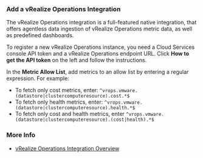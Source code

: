 ### Add a vRealize Operations Integration

The vRealize Operations integration is a full-featured native integration, that offers agentless data ingestion of vRealize Operations metric data, as well as predefined dashboards.

To register a new vRealize Operations instance, you need a Cloud Services console API token and a vRealize Operations endpoint URL. Click **How to get the API token** on the left and follow the instructions.

In the **Metric Allow List**, add metrics to an allow list by entering a regular expression. For example:

* To fetch only cost metrics, enter: `^vrops.vmware.(datastore|clustercomputeresource).cost.*$`
* To fetch only health metrics, enter: `^vrops.vmware.(datastore|clustercomputeresource).health.*$`
* To fetch only cost and health metrics, enter `^vrops.vmware.(datastore|clustercomputeresource).(cost|health).*$`


### More Info

* [vRealize Operations Integration Overview](https://docs.wavefront.com/integrations_vrops.html)
